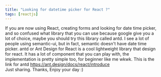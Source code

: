 ```yaml
---
title: "Looking for datetime picker for React ?"
tags: [reactjs]
---
```

If you are now using React, creating forms and looking for date time picker, and so confused what library that you can use because google
give you a lot of choice,
maybe you should try this library called antd. I see a lot of people using semantic-ui, but in fact, semantic doesn't have date time picker.
antd or Ant Design for React is a cool lightweight library that design for react. It has a lot of component that you can play with, the
implementation is pretty simple too, for beginner like me wkwk. This is the link for antd https://ant.design/docs/react/introduce <br>
Just sharing. Thanks, Enjoy your day :)
